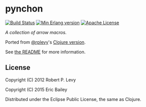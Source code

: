 # pynchon

[![Build Status](https://travis-ci.org/quasiquoting/pynchon.svg?branch=master)](https://travis-ci.org/quasiquoting/pynchon)
[![Min Erlang version](https://img.shields.io/badge/erlang-%E2%89%A518.x-red.svg)](http://www.erlang.org/downloads)
[![Apache License](https://img.shields.io/badge/license-EPL-blue.svg)](LICENSE)
<!-- [![img](https://img.shields.io/badge/docs-67%25-green.svg)](http://lfe-mug.github.io/lmug-inets) -->

*A collection of arrow macros.*

Ported from [@rplevy](https://github.com/rplevy)'s
[Clojure version](https://github.com/rplevy/swiss-arrows).

See [the README](https://github.com/rplevy/swiss-arrows/blob/master/README.md)
for more information.


## License

Copyright (C) 2012 Robert P. Levy

Copyright (C) 2015 Eric Bailey

Distributed under the Eclipse Public License, the same as Clojure.
